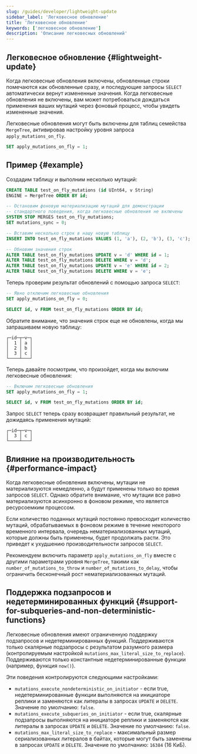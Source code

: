 ```yaml
---
slug: /guides/developer/lightweight-update
sidebar_label: 'Легковесное обновление'
title: 'Легковесное обновление'
keywords: ['легковесное обновление']
description: 'Описание легковесных обновлений'
---
```


## Легковесное обновление {#lightweight-update}

Когда легковесные обновления включены, обновленные строки помечаются как обновленные сразу, и последующие запросы `SELECT` автоматически вернут измененные значения. Когда легковесные обновления не включены, вам может потребоваться дождаться применения ваших мутаций через фоновый процесс, чтобы увидеть измененные значения.

Легковесные обновления могут быть включены для таблиц семейства `MergeTree`, активировав настройку уровня запроса `apply_mutations_on_fly`.

```sql
SET apply_mutations_on_fly = 1;
```

## Пример {#example}

Создадим таблицу и выполним несколько мутаций:
```sql
CREATE TABLE test_on_fly_mutations (id UInt64, v String)
ENGINE = MergeTree ORDER BY id;

-- Остановим фоновую материализацию мутаций для демонстрации
-- стандартного поведения, когда легковесные обновления не включены
SYSTEM STOP MERGES test_on_fly_mutations;
SET mutations_sync = 0;

-- Вставим несколько строк в нашу новую таблицу
INSERT INTO test_on_fly_mutations VALUES (1, 'a'), (2, 'b'), (3, 'c');

-- Обновим значения строк
ALTER TABLE test_on_fly_mutations UPDATE v = 'd' WHERE id = 1;
ALTER TABLE test_on_fly_mutations DELETE WHERE v = 'd';
ALTER TABLE test_on_fly_mutations UPDATE v = 'e' WHERE id = 2;
ALTER TABLE test_on_fly_mutations DELETE WHERE v = 'e';
```

Теперь проверим результат обновлений с помощью запроса `SELECT`:
```sql
-- Явно отключим легковесные обновления
SET apply_mutations_on_fly = 0;

SELECT id, v FROM test_on_fly_mutations ORDER BY id;
```

Обратите внимание, что значения строк еще не обновлены, когда мы запрашиваем новую таблицу:

```response
┌─id─┬─v─┐
│  1 │ a │
│  2 │ b │
│  3 │ c │
└────┴───┘
```

Теперь давайте посмотрим, что произойдет, когда мы включим легковесные обновления:

```sql
-- Включим легковесные обновления
SET apply_mutations_on_fly = 1;

SELECT id, v FROM test_on_fly_mutations ORDER BY id;
```

Запрос `SELECT` теперь сразу возвращает правильный результат, не дожидаясь применения мутаций:

```response
┌─id─┬─v─┐
│  3 │ c │
└────┴───┘
```

## Влияние на производительность {#performance-impact}

Когда легковесные обновления включены, мутации не материализуются немедленно, а будут применены только во время запросов `SELECT`. Однако обратите внимание, что мутации все равно материализуются асинхронно в фоновом режиме, что является ресурсоемким процессом.

Если количество поданных мутаций постоянно превосходит количество мутаций, обрабатываемых в фоновом режиме в течение некоторого временного интервала, очередь нематериализованных мутаций, которые должны быть применены, будет продолжать расти. Это приведет к ухудшению производительности запросов `SELECT`.

Рекомендуем включить параметр `apply_mutations_on_fly` вместе с другими параметрами уровня `MergeTree`, такими как `number_of_mutations_to_throw` и `number_of_mutations_to_delay`, чтобы ограничить бесконечный рост нематериализованных мутаций.

## Поддержка подзапросов и недетерминированных функций {#support-for-subqueries-and-non-deterministic-functions}

Легковесные обновления имеют ограниченную поддержку подзапросов и недетерминированных функций. Поддерживаются только скалярные подзапросы с результатом разумного размера (контролируемым настройкой `mutations_max_literal_size_to_replace`). Поддерживаются только константные недетерминированные функции (например, функция `now()`).

Эти поведения контролируются следующими настройками:

- `mutations_execute_nondeterministic_on_initiator` - если true, недетерминированные функции выполняются на инициаторе реплики и заменяются как литералы в запросах `UPDATE` и `DELETE`. Значение по умолчанию: `false`.
- `mutations_execute_subqueries_on_initiator` - если true, скалярные подзапросы выполняются на инициаторе реплики и заменяются как литералы в запросах `UPDATE` и `DELETE`. Значение по умолчанию: `false`.
- `mutations_max_literal_size_to_replace` - максимальный размер сериализованных литералов в байтах, которые могут быть заменены в запросах `UPDATE` и `DELETE`. Значение по умолчанию: `16384` (16 КиБ).
